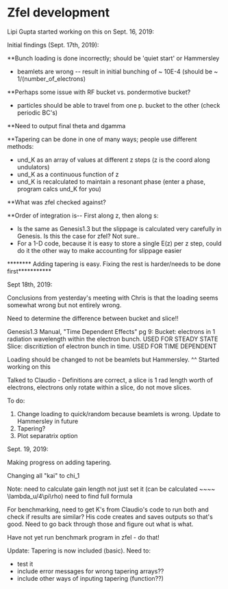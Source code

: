 # Zfel development

Lipi Gupta started working on this on Sept. 16, 2019:

Initial findings (Sept. 17th, 2019): 

**Bunch loading is done incorrectly; should be 'quiet start' or Hammersley
- beamlets are wrong -- result in initial bunching of ~ 10E-4 (should be ~ 1/(number_of_electrons)

**Perhaps some issue with RF bucket vs. pondermotive bucket?
- particles should be able to travel from one p. bucket to the other (check periodic BC's)

**Need to output final theta and dgamma

**Tapering can be done in one of many ways; people use different methods:
- und_K as an array of values at different z steps (z is the coord along undulators)
- und_K as a continuous function of z
- und_K is recalculated to maintain a resonant phase (enter a phase, program calcs und_K for you)

**What was zfel checked against?

**Order of integration is-- First along z, then along s:
- Is the same as Genesis1.3 but the slippage is calculated very carefully in Genesis. 
Is this the case for zfel? Not sure..
- For a 1-D code, because it is easy to store a single E(z) per z step, could do it the other way to make accounting for slippage easier


******** Adding tapering is easy. Fixing the rest is harder/needs to be done first***********


Sept 18th, 2019: 

Conclusions from yesterday's meeting with Chris is that the loading seems somewhat wrong but not entirely wrong. 

Need to determine the difference between bucket and slice!!

Genesis1.3 Manual, "Time Dependent Effects" pg 9: 
Bucket: electrons in 1 radiation wavelength within the electron bunch. USED FOR STEADY STATE
Slice: discritiztion of electron bunch in time. USED FOR TIME DEPENDENT

Loading should be changed to not be beamlets but Hammersley.
^^ Started working on this
 
Talked to Claudio - Definitions are correct, a slice is 1 rad length worth of electrons, electrons only rotate within
a slice, do not move slices.

To do:
1) Change loading to quick/random because beamlets is wrong. Update to Hammersley in future
2) Tapering?
3) Plot separatrix option 


Sept. 19, 2019: 

Making progress on adding tapering. 

Changing all "kai" to chi_1

Note: need to calculate gain length not just set it (can be calculated ~~~~ \lambda_u/4\pi\rho) need to find full formula

For benchmarking, need to get K's from Claudio's code to run both and check if results are similar? 
His code creates and saves outputs so that's good. Need to go back through those and figure out what is what. 

Have not yet run benchmark program in zfel - do that!

Update: Tapering is now included (basic). Need to: 
- test it
- include error messages for wrong tapering arrays??
- include other ways of inputing tapering (function??)

